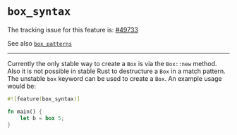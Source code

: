 # `box_syntax`

The tracking issue for this feature is: [#49733]

[#49733]: https://github.com/rust-lang/rust/issues/49733

See also [`box_patterns`](box-patterns.md)

------------------------

Currently the only stable way to create a `Box` is via the `Box::new` method.
Also it is not possible in stable Rust to destructure a `Box` in a match
pattern. The unstable `box` keyword can be used to create a `Box`. An example
usage would be:

```rust
#![feature(box_syntax)]

fn main() {
    let b = box 5;
}
```
